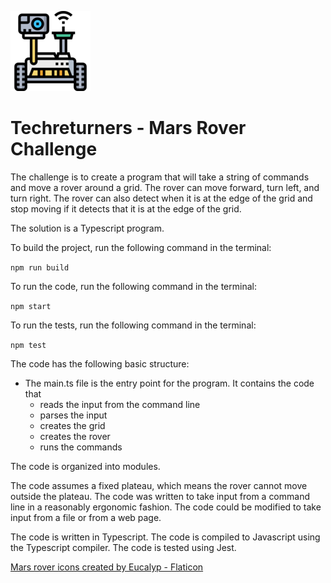 ![Mars Rover](rover_128.png)
# Techreturners - Mars Rover Challenge 

The challenge is to create a program that will take a string of commands and move a rover around a grid. The rover can move forward, turn left, and turn right. The rover can also detect when it is at the edge of the grid and stop moving if it detects that it is at the edge of the grid.

The solution is a Typescript program.

To build the project, run the following command in the terminal:

`npm run build`

To run the code, run the following command in the terminal:

`npm start`

To run the tests, run the following command in the terminal:

`npm test`

The code has the following basic structure:
- The main.ts file is the entry point for the program. It contains the code that
    - reads the input from the command line
    - parses the input
    - creates the grid
    - creates the rover
    - runs the commands

The code is organized into modules.

The code assumes a fixed plateau, which means the rover cannot move outside the plateau.
The code was written to take input from a command line in a reasonably ergonomic fashion. The code could be modified to take input from a file or from a web page.

The code is written in Typescript. The code is compiled to Javascript using the Typescript compiler. The code is tested using Jest.

<a href="https://www.flaticon.com/free-icons/mars-rover" title="mars rover icons">Mars rover icons created by Eucalyp - Flaticon</a>